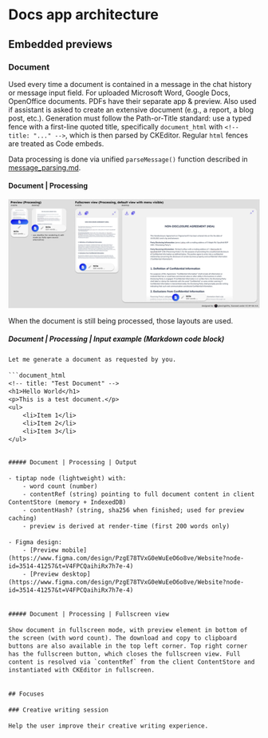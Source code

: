 # Docs app architecture

## Embedded previews

### Document

Used every time a document is contained in a message in the chat history or message input field.
For uploaded Microsoft Word, Google Docs, OpenOffice documents. PDFs have their separate app & preview.
Also used if assistant is asked to create an extensive document (e.g., a report, a blog post, etc.). Generation must follow the Path-or-Title standard: use a typed fence with a first-line quoted title, specifically `document_html` with `<!-- title: "..." -->`, which is then parsed by CKEditor. Regular `html` fences are treated as Code embeds.

Data processing is done via unified `parseMessage()` function described in [message_parsing.md](../message_parsing.md).

#### Document | Processing

[![Document | Processing | Preview & Fullscreen view in mobile & desktop](../../images/apps/docs/previews/document/processing.jpg)](https://www.figma.com/design/PzgE78TVxG0eWuEeO6o8ve/Website?node-id=3514-41257&t=V4FPCQaihiRx7h7e-4)

When the document is still being processed, those layouts are used.

##### Document | Processing | Input example (Markdown code block)

```
Let me generate a document as requested by you.

```document_html
<!-- title: "Test Document" -->
<h1>Hello World</h1>
<p>This is a test document.</p>
<ul>
    <li>Item 1</li>
    <li>Item 2</li>
    <li>Item 3</li>
</ul>
```

```

##### Document | Processing | Output

- tiptap node (lightweight) with:
    - word count (number)
    - contentRef (string) pointing to full document content in client ContentStore (memory + IndexedDB)
    - contentHash? (string, sha256 when finished; used for preview caching)
    - preview is derived at render-time (first 200 words only)

- Figma design:
    - [Preview mobile](https://www.figma.com/design/PzgE78TVxG0eWuEeO6o8ve/Website?node-id=3514-41257&t=V4FPCQaihiRx7h7e-4)
    - [Preview desktop](https://www.figma.com/design/PzgE78TVxG0eWuEeO6o8ve/Website?node-id=3514-41257&t=V4FPCQaihiRx7h7e-4)


##### Document | Processing | Fullscreen view

Show document in fullscreen mode, with preview element in bottom of the screen (with word count). The download and copy to clipboard buttons are also available in the top left corner. Top right corner has the fullscreen button, which closes the fullscreen view. Full content is resolved via `contentRef` from the client ContentStore and instantiated with CKEditor in fullscreen.


## Focuses

### Creative writing session

Help the user improve their creative writing experience.